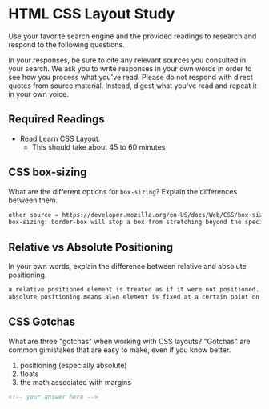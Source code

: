 # HTML CSS Layout Study

Use your favorite search engine and the provided readings to research and respond to the following questions.

In your responses, be sure to cite any relevant sources you consulted in your search. We ask you to write responses in your own words in order to see how you process what you've read. Please do not respond with direct quotes from source material. Instead, digest what you've read and repeat it in your own voice.

## Required Readings

- Read [Learn CSS Layout](http://learnlayout.com).
  - This should take about 45 to 60 minutes

## CSS box-sizing

What are the different options for `box-sizing`? Explain the differences between them.

```md
other source = https://developer.mozilla.org/en-US/docs/Web/CSS/box-sizing
box-sizing: border-box will stop a box from stretching beyond the specified width.
```

## Relative vs Absolute Positioning

In your own words, explain the difference between relative and absolute positioning.

```md
a relative positioned element is treated as if it were not positioned.
absolute positioning means al=n element is fixed at a certain point on a page.
```

## CSS Gotchas

What are three "gotchas" when working with CSS layouts? "Gotchas" are common gimistakes that are easy to make, even if you know better.
1. positioning (especially absolute)
2. floats
3. the math associated with margins

```md
<!-- your answer here -->
```
